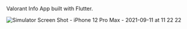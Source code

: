 Valorant Info App built with Flutter.


![Simulator Screen Shot - iPhone 12 Pro Max - 2021-09-11 at 11 22 22](https://user-images.githubusercontent.com/72291223/132937882-c719dfc7-e635-4848-b50e-3fb05f6b1d7c.png)
